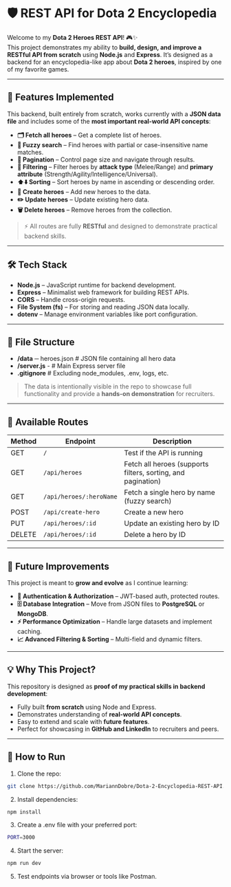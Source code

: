 # 🛡️ REST API for Dota 2 Encyclopedia

Welcome to my **Dota 2 Heroes REST API**! 🎮✨  
This project demonstrates my ability to **build, design, and improve a RESTful API from scratch** using **Node.js** and **Express**. It’s designed as a backend for an encyclopedia-like app about **Dota 2 heroes**, inspired by one of my favorite games.

---

## 🚀 Features Implemented

This backend, built entirely from scratch, works currently with a **JSON data file** and includes some of the **most important real-world API concepts**:

- **🗂️ Fetch all heroes** – Get a complete list of heroes.
- **🔎 Fuzzy search** – Find heroes with partial or case-insensitive name matches.
- **📄 Pagination** – Control page size and navigate through results.
- **🎯 Filtering** – Filter heroes by **attack type** (Melee/Range) and **primary attribute** (Strength/Agility/Intelligence/Universal).
- **⬆️⬇️ Sorting** – Sort heroes by name in ascending or descending order.
- **💾 Create heroes** – Add new heroes to the data.
- **✏️ Update heroes** – Update existing hero data.
- **🗑️ Delete heroes** – Remove heroes from the collection.

> ⚡ All routes are fully **RESTful** and designed to demonstrate practical backend skills.

---

## 🛠️ Tech Stack

- **Node.js** – JavaScript runtime for backend development.
- **Express** – Minimalist web framework for building REST APIs.
- **CORS** – Handle cross-origin requests.
- **File System (fs)** – For storing and reading JSON data locally.
- **dotenv** – Manage environment variables like port configuration.

---

## 📁 File Structure

- **/data** ─ heroes.json # JSON file containing all hero data
- **/server.js** - # Main Express server file
- **.gitignore** # Excluding node_modules, .env, logs, etc.

> The data is intentionally visible in the repo to showcase full functionality and provide a **hands-on demonstration** for recruiters.

---

## 🔗 Available Routes

| Method | Endpoint                | Description                                                  |
| ------ | ----------------------- | ------------------------------------------------------------ |
| GET    | `/`                     | Test if the API is running                                   |
| GET    | `/api/heroes`           | Fetch all heroes (supports filters, sorting, and pagination) |
| GET    | `/api/heroes/:heroName` | Fetch a single hero by name (fuzzy search)                   |
| POST   | `/api/create-hero`      | Create a new hero                                            |
| PUT    | `/api/heroes/:id`       | Update an existing hero by ID                                |
| DELETE | `/api/heroes/:id`       | Delete a hero by ID                                          |

---

## 🎯 Future Improvements

This project is meant to **grow and evolve** as I continue learning:

- **🔐 Authentication & Authorization** – JWT-based auth, protected routes.
- **🗄️ Database Integration** – Move from JSON files to **PostgreSQL** or **MongoDB**.
- **⚡ Performance Optimization** – Handle large datasets and implement caching.
- **📈 Advanced Filtering & Sorting** – Multi-field and dynamic filters.

---

## 💡 Why This Project?

This repository is designed as **proof of my practical skills in backend development**:

- Fully built **from scratch** using Node and Express.
- Demonstrates understanding of **real-world API concepts**.
- Easy to extend and scale with **future features**.
- Perfect for showcasing in **GitHub and LinkedIn** to recruiters and peers.

---

## 📌 How to Run

1. Clone the repo:

```bash
git clone https://github.com/MariannDobre/Dota-2-Encyclopedia-REST-API.git
```

2. Install dependencies:

```bash
npm install
```

3. Create a .env file with your preferred port:

```bash
PORT=3000
```

4. Start the server:

```bash
npm run dev
```

5. Test endpoints via browser or tools like Postman.
